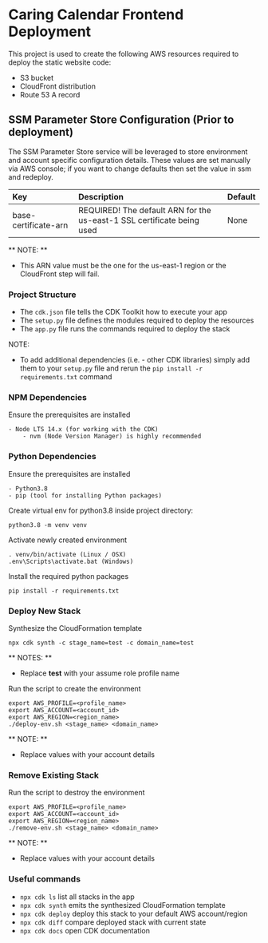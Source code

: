 # Caring Calendar Frontend Deployment

This project is used to create the following AWS resources required to deploy
the static website code:

- S3 bucket
- CloudFront distribution
- Route 53 A record

## SSM Parameter Store Configuration (Prior to deployment)

The SSM Parameter Store service will be leveraged to store environment and
account specific configuration details. These values are set manually via AWS
console; if you want to change defaults then set the value in ssm and redeploy.

| Key                  | Description                                                            | Default |
| :------------------- | :--------------------------------------------------------------------- | :------ |
| base-certificate-arn | REQUIRED! The default ARN for the us-east-1 SSL certificate being used | None    |

** NOTE: **

- This ARN value must be the one for the us-east-1 region or the CloudFront step
  will fail.

### Project Structure

- The `cdk.json` file tells the CDK Toolkit how to execute your app
- The `setup.py` file defines the modules required to deploy the resources
- The `app.py` file runs the commands required to deploy the stack

NOTE:

- To add additional dependencies (i.e. - other CDK libraries) simply add them to
  your `setup.py` file and rerun the `pip install -r requirements.txt` command

### NPM Dependencies

Ensure the prerequisites are installed

```
- Node LTS 14.x (for working with the CDK)
    - nvm (Node Version Manager) is highly recommended
```

### Python Dependencies

Ensure the prerequisites are installed

```
- Python3.8
- pip (tool for installing Python packages)
```

Create virtual env for python3.8 inside project directory:

```
python3.8 -m venv venv
```

Activate newly created environment

```
. venv/bin/activate (Linux / OSX)
.env\Scripts\activate.bat (Windows)
```

Install the required python packages

```
pip install -r requirements.txt
```

### Deploy New Stack

Synthesize the CloudFormation template

```
npx cdk synth -c stage_name=test -c domain_name=test
```

** NOTES: **

- Replace **test** with your assume role profile name

Run the script to create the environment

```
export AWS_PROFILE=<profile_name>
export AWS_ACCOUNT=<account_id>
export AWS_REGION=<region_name>
./deploy-env.sh <stage_name> <domain_name>
```

** NOTE: **
- Replace values with your account details

### Remove Existing Stack ###

Run the script to destroy the environment

```
export AWS_PROFILE=<profile_name>
export AWS_ACCOUNT=<account_id>
export AWS_REGION=<region_name>
./remove-env.sh <stage_name> <domain_name>
```

** NOTE: **
- Replace values with your account details

### Useful commands ###

- `npx cdk ls` list all stacks in the app
- `npx cdk synth` emits the synthesized CloudFormation template
- `npx cdk deploy` deploy this stack to your default AWS account/region
- `npx cdk diff` compare deployed stack with current state
- `npx cdk docs` open CDK documentation
